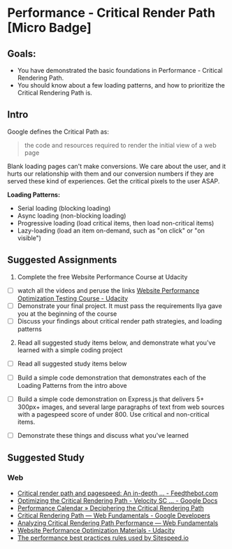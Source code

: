 Performance - Critical Render Path [Micro Badge]
================================================


Goals:
------

- You have demonstrated the basic foundations in Performance - Critical Rendering Path.
- You should know about a few loading patterns, and how to prioritize the Critical Rendering Path is.


Intro
-----

Google defines the Critical Path as:  
> the code and resources required to render the initial view of a web page

Blank loading pages can't make conversions. We care about the user, and it hurts our relationship with them and our conversion numbers if they are served these kind of experiences. Get the critical pixels to the user ASAP.

**Loading Patterns:**  
  - Serial loading (blocking loading)
  - Async loading (non-blocking loading)
  - Progressive loading (load critical items, then load non-critical items)
  - Lazy-loading (load an item on-demand, such as "on click" or "on visible")


Suggested Assignments
---------------------

1) Complete the free Website Performance Course at Udacity
  - [ ] watch all the videos and peruse the links [Website Performance Optimization Testing Course - Udacity](https://www.udacity.com/course/ud884)
  - [ ] Demonstrate your final project. It must pass the requirements Ilya gave you at the beginning of the course
  - [ ] Discuss your findings about critical render path strategies, and loading patterns

2) Read all suggested study items below, and demonstrate what you've learned with a simple coding project
  - [ ] Read all suggested study items below
  - [ ] Build a simple code demonstration that demonstrates each of the Loading Patterns from the intro above
  - [ ] Build a simple code demonstration on Express.js that delivers 5+ 300px+ images, and several large paragraphs of text from web sources with a pagespeed score of under 800. Use critical and non-critical items.
  - [ ] Demonstrate these things and discuss what you've learned


Suggested Study
---------------

### Web
- [Critical render path and pagespeed: An in-depth ... - Feedthebot.com](http://www.feedthebot.com/pagespeed/critical-render-path.html)
- [Optimizing the Critical Rendering Path - Velocity SC ... - Google Docs](https://docs.google.com/presentation/d/1IRHyU7_crIiCjl0Gvue0WY3eY_eYvFQvSfwQouW9368/present)
- [Performance Calendar » Deciphering the Critical Rendering Path](http://calendar.perfplanet.com/2012/deciphering-the-critical-rendering-path/)
- [Critical Rendering Path — Web Fundamentals - Google Developers](https://developers.google.com/web/fundamentals/performance/critical-rendering-path/)
- [Analyzing Critical Rendering Path Performance — Web Fundamentals](https://developers.google.com/web/fundamentals/performance/critical-rendering-path/analyzing-crp)
- [Website Performance Optimization Materials - Udacity](https://www.udacity.com/wiki/ud884)
- [The performance best practices rules used by Sitespeed.io](http://www.sitespeed.io/rules/)
